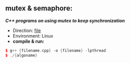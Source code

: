 ## mutex & semaphore:

***C++ programs on using mutex to keep synchronization***

* Direction: [file](./OS_HW4.pdf)
* Environment: Linux
* **compile & run:**

```c++
$ g++ {filename.cpp} -o {filename} -lpthread
$ ./{algoname}
```
